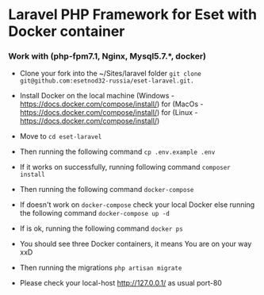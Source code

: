 # Laravel PHP Framework for Eset with   Docker container

### Work with (php-fpm7.1, Nginx,  Mysql5.7.*, docker)

- Clone your fork into the ~/Sites/laravel folder
 `git clone git@github.com:esetnod32-russia/eset-laravel.git.`

- Install Docker on the local machine (Windows - https://docs.docker.com/compose/install/) for (MacOs - https://docs.docker.com/compose/install/) for (Linux - https://docs.docker.com/compose/install/)

- Move to 
 `cd eset-laravel` 

- Then running the following command 
 `сp .env.example .env` 

- If it works on successfully, running following command 
 `composer install`

- Then running the following command 
 `docker-compose` 

- If doesn't work on `docker-compose` check your local Docker else running the following command 
 `docker-compose up -d` 
 
- If is ok, running the following command
 `docker ps` 
- You should see three Docker containers, it means You are on your way xxD

- Then running the migrations `php artisan migrate` 

- Please check your local-host  http://127.0.0.1/ as usual port-80
